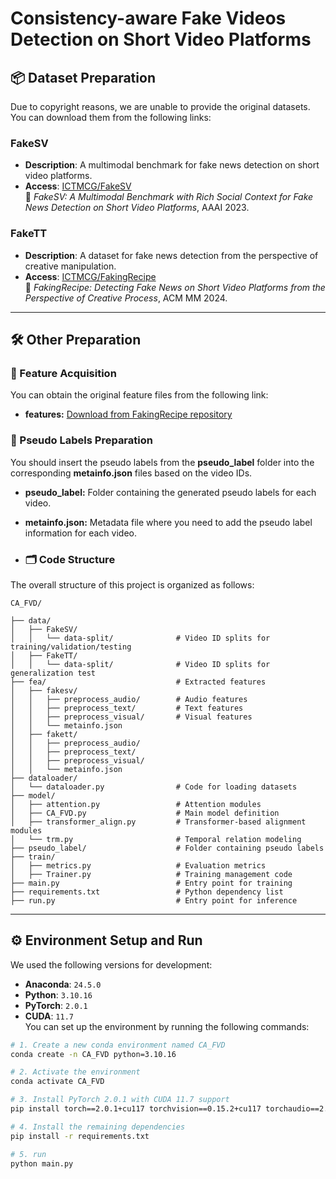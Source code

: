 # Consistency-aware Fake Videos Detection on Short Video Platforms


## 📦 Dataset Preparation

Due to copyright reasons, we are unable to provide the original datasets.  You can download them from the following links:

### FakeSV

- **Description**: A multimodal benchmark for fake news detection on short video platforms.
- **Access**: [ICTMCG/FakeSV](https://github.com/ICTMCG/FakeSV)  
  📄 *FakeSV: A Multimodal Benchmark with Rich Social Context for Fake News Detection on Short Video Platforms*, AAAI 2023.

### FakeTT

- **Description**: A dataset for fake news detection from the perspective of creative manipulation.
- **Access**: [ICTMCG/FakingRecipe](https://github.com/ICTMCG/FakingRecipe)  
  📄 *FakingRecipe: Detecting Fake News on Short Video Platforms from the Perspective of Creative Process*, ACM MM 2024.

---

## 🛠️ Other Preparation

### 📂 Feature Acquisition

You can obtain the original feature files from the following link:

- **features:** [Download from FakingRecipe repository](https://github.com/ICTMCG/FakingRecipe)


### 📝 Pseudo Labels Preparation

You should insert the pseudo labels from the **pseudo_label** folder into the corresponding **metainfo.json** files based on the video IDs.

- **pseudo_label:** Folder containing the generated pseudo labels for each video.
- **metainfo.json:** Metadata file where you need to add the pseudo label information for each video.


- ### 🗂️ Code Structure

The overall structure of this project is organized as follows:

```text
CA_FVD/

├── data/
│   ├── FakeSV/
│   │   └── data-split/              # Video ID splits for training/validation/testing
│   ├── FakeTT/
│   │   └── data-split/              # Video ID splits for generalization test
├── fea/                             # Extracted features
│   ├── fakesv/
│   │   ├── preprocess_audio/        # Audio features
│   │   ├── preprocess_text/         # Text features
│   │   ├── preprocess_visual/       # Visual features
│   │   └── metainfo.json
│   ├── fakett/
│   │   ├── preprocess_audio/
│   │   ├── preprocess_text/
│   │   ├── preprocess_visual/
│   │   └── metainfo.json
├── dataloader/
│   └── dataloader.py                # Code for loading datasets
├── model/
│   ├── attention.py                 # Attention modules
│   ├── CA_FVD.py                    # Main model definition
│   ├── transformer_align.py         # Transformer-based alignment modules
│   └── trm.py                       # Temporal relation modeling
├── pseudo_label/                    # Folder containing pseudo labels
├── train/
│   ├── metrics.py                   # Evaluation metrics
│   ├── Trainer.py                   # Training management code
├── main.py                          # Entry point for training
├── requirements.txt                 # Python dependency list
├── run.py                           # Entry point for inference
```

---

## ⚙️ Environment Setup and Run

We used the following versions for development:  
- **Anaconda**: `24.5.0`  
- **Python**: `3.10.16`  
- **PyTorch**: `2.0.1`  
- **CUDA**: `11.7`  
You can set up the environment by running the following commands:

```bash
# 1. Create a new conda environment named CA_FVD
conda create -n CA_FVD python=3.10.16

# 2. Activate the environment
conda activate CA_FVD

# 3. Install PyTorch 2.0.1 with CUDA 11.7 support
pip install torch==2.0.1+cu117 torchvision==0.15.2+cu117 torchaudio==2.0.2+cu117 --extra-index-url https://download.pytorch.org/whl/cu117

# 4. Install the remaining dependencies
pip install -r requirements.txt

# 5. run
python main.py

